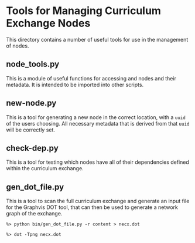 # Tools for Managing Curriculum Exchange Nodes

This directory contains a number of useful tools for use in the management of
nodes.

## node_tools.py

This is a module of useful functions for accessing and nodes and their
metadata.  It is intended to be imported into other scripts.

## new-node.py

This is a tool for generating a new node in the correct location, with a
`uuid` of the users choosing.  All necessary metadata that is derived from
that `uuid` will be correctly set.

## check-dep.py

This is a tool for testing which nodes have all of their dependencies defined
within the curriculum exchange.

## gen_dot_file.py

This is a tool to scan the full curriculum exchange and generate an input file
for the Graphvis DOT tool, that can then be used to generate a network graph
of the exchange.

```
%> python bin/gen_dot_file.py -r content > necx.dot

%> dot -Tpng necx.dot
```

